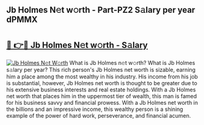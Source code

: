 ## Jb Holmes N𝚎t w𝚘rth - Part-PZ2 S𝚊lary per year dPMMX

# <h2><a href="http://gc3hs6.nevu.top/?p=Jb+Holmes">🔗 👉🔴 Jb Holmes N𝚎t w𝚘rth - S𝚊lary</a></h2>

[![Jb Holmes N𝚎t W𝚘rth](https://i.imgur.com/Oavwk0R.jpeg)](http://gc3hs6.nevu.top/?p=Jb+Holmes)
What is Jb Holmes n𝚎t w𝚘rth? What is Jb Holmes s𝚊lary per year?
This rich person's Jb Holmes net worth is sizable, earning him a place among the most wealthy in his industry. His income from his job is substantial, however, Jb Holmes net worth is thought to be greater due to his extensive business interests and real estate holdings. With a Jb Holmes net worth that places him in the uppermost tier of wealth, this man is famed for his business savvy and financial prowess. With a Jb Holmes net worth in the billions and an impressive income, this wealthy person is a shining example of the power of hard work, perseverance, and financial acumen.
